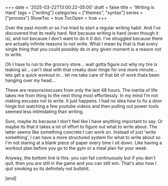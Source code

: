 +++
date = '2025-03-22T13:00:22-05:00'
draft = false
title = 'Writing is Hard'
tags = ["writing"]
categories = ["themes", "syntax"]
series = ["process"]
ShowToc = true
TocOpen = true
+++

Over the past month or so I’ve tried to start a regular writing habit.  And I’ve discovered that its really hard.  Not because writing is hard (even though it is), and not because I don’t want to do it (I do).  I’ve struggled because there are actually infinite reasons to not write.  What I mean by that is that every single thing that you could possibly do in any given moment is a reason not to write.

Oh I have to run to the grocery store... wait gotta figure out why my tire is leaking air... can't deal with that creaky door hinge for one more minute...
lets get a quick workout in... let me take care of that bit of work thats been hanging over my head...

These are reasons/excuses from only the last 48 hours. The inertia of life takes me from thing to the next thing most effortlessly.  In my mind I’m not making excuses not to write.  It just happens.  I had no idea how to fix a door hinge but watching a few youtube videos and then pulling out power tools seemed less intimidating than writing.

Sure, maybe its because I don’t feel like I have anything important to say.  Or maybe its that it takes a lot of effort to figure out what to write about.  The latter seems like something concrete I can work on.  Instead of just 'write something’, I can have a more structured system for what to write about so I'm not staring at a blank piece of paper every time I sit down.  Like having a workout plan before you go to the gym or a meal plan for your week.

Anyway, the bottom line is this: you can fail continuously but if you don't quit, then you are still in the game and you can still win. That's also how I quit smoking so its definitely not bullshit.

[end]
